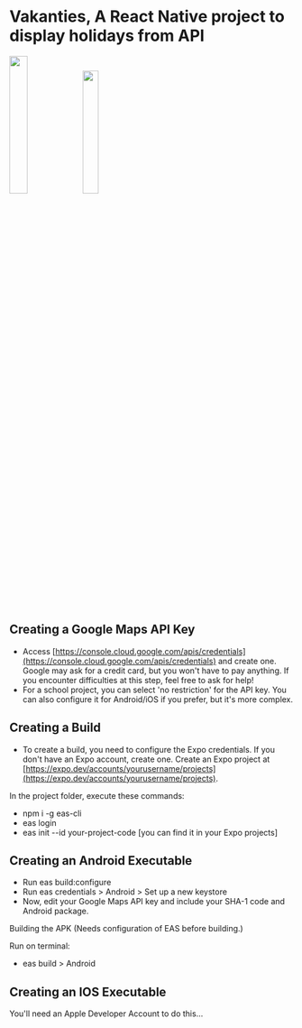 # Vakanties, A React Native project to display holidays from API

<div style={ display: flex } >
  <img src="https://i.imgur.com/2ow3vCl.jpeg" width="25%">
  <img src="https://i.imgur.com/BsXHefR.jpeg" width="23.62%">
</div>

## Creating a Google Maps API Key
- Access [https://console.cloud.google.com/apis/credentials](https://console.cloud.google.com/apis/credentials) and create one. Google may ask for a credit card, but you won't have to pay anything. If you encounter difficulties at this step, feel free to ask for help!
- For a school project, you can select 'no restriction' for the API key. You can also configure it for Android/iOS if you prefer, but it's more complex.

## Creating a Build
- To create a build, you need to configure the Expo credentials. If you don't have an Expo account, create one. Create an Expo project at [https://expo.dev/accounts/yourusername/projects](https://expo.dev/accounts/yourusername/projects).

In the project folder, execute these commands:
- npm i -g eas-cli
- eas login
- eas init --id your-project-code [you can find it in your Expo projects]

## Creating an Android Executable
- Run eas build:configure
- Run eas credentials > Android > Set up a new keystore
- Now, edit your Google Maps API key and include your SHA-1 code and Android package.

Building the APK
(Needs configuration of EAS before building.)

Run on terminal:
- eas build > Android

## Creating an IOS Executable
You'll need an Apple Developer Account to do this...
